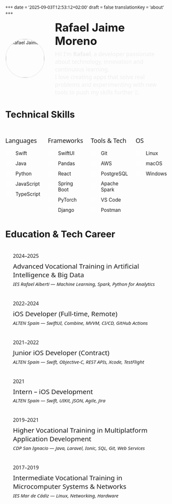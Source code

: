 +++
date = '2025-09-03T12:53:12+02:00'
draft = false
translationKey = 'about'
+++



<div style="display: flex; align-items: center; gap: 2rem;">
	<img src="/images/profile.png" alt="Rafael Jaime" style="width: 120px; height: 120px; border-radius: 50%; object-fit: cover; border: 2px solid #eee;" />
	<div>
		<h1 style="margin: 0; font-size: 2.2rem; font-weight: bold;">Rafael Jaime Moreno</h1>
		<p style="font-size: 1.1rem; color: #eee; margin: 0.5rem 0 0 0;">
			Hi! I'm <b>Rafael</b>, a developer passionate about technology, innovation and continuous learning.<br>
			I love creating apps that solve real problems and experimenting with new tools to push my skills further 🚀.
		</p>
	</div>
</div>

<h2 style="font-size: 1.8rem; color: var(--primary); text-align: left; border-bottom: 1px solid var(--border);">
  Technical Skills
</h2>

<div style="display: grid; grid-template-columns: repeat(4, 1fr); gap: 1.5rem; color: var(--content);">

  <!-- Languages -->
  <div>
    <h3 style="color: var(--primary); font-size: 1.2rem; margin-bottom: 1rem; font-weight: 500;">Languages</h3>
    <ul style="list-style: none; padding: 0; margin: 0;">
      <li style="display: flex; align-items: center; gap: 0.75rem; margin-bottom: 0.75rem; font-size: 0.95rem;">
        <img src="/images/technicals/swift.svg" alt="Swift" style="width: 20px; height: 20px; filter: brightness(0) invert(1); opacity: 0.9;" />
        Swift
      </li>
      <li style="display: flex; align-items: center; gap: 0.75rem; margin-bottom: 0.75rem; font-size: 0.95rem;">
        <img src="/images/technicals/java.svg" alt="Java" style="width: 20px; height: 20px; filter: brightness(0) invert(1); opacity: 0.9;" />
        Java
      </li>
      <li style="display: flex; align-items: center; gap: 0.75rem; margin-bottom: 0.75rem; font-size: 0.95rem;">
        <img src="/images/technicals/python.svg" alt="Python" style="width: 20px; height: 20px; filter: brightness(0) invert(1); opacity: 0.9;" />
        Python
      </li>
      <li style="display: flex; align-items: center; gap: 0.75rem; margin-bottom: 0.75rem; font-size: 0.95rem;">
        <img src="/images/technicals/javascript.svg" alt="JavaScript" style="width: 20px; height: 20px; filter: brightness(0) invert(1); opacity: 0.9;" />
        JavaScript
      </li>
      <li style="display: flex; align-items: center; gap: 0.75rem; margin-bottom: 0; font-size: 0.95rem;">
        <img src="/images/technicals/typescript.svg" alt="TypeScript" style="width: 20px; height: 20px; filter: brightness(0) invert(1); opacity: 0.9;" />
        TypeScript
      </li>
    </ul>
  </div>

  <!-- Frameworks & Libraries -->
  <div>
    <h3 style="color: var(--primary); font-size: 1.2rem; margin-bottom: 1rem; font-weight: 500;">Frameworks</h3>
    <ul style="list-style: none; padding: 0; margin: 0;">
      <li style="display: flex; align-items: center; gap: 0.75rem; margin-bottom: 0.75rem; font-size: 0.95rem;">
        <img src="/images/technicals/swift.svg" alt="SwiftUI" style="width: 20px; height: 20px; filter: brightness(0) invert(1); opacity: 0.9;" />
        SwiftUI
      </li>
      <li style="display: flex; align-items: center; gap: 0.75rem; margin-bottom: 0.75rem; font-size: 0.95rem;">
        <img src="/images/technicals/pandas.svg" alt="Pandas" style="width: 20px; height: 20px; filter: brightness(0) invert(1); opacity: 0.9;" />
        Pandas
      </li>
      <li style="display: flex; align-items: center; gap: 0.75rem; margin-bottom: 0.75rem; font-size: 0.95rem;">
        <img src="/images/technicals/react.svg" alt="React" style="width: 20px; height: 20px; filter: brightness(0) invert(1); opacity: 0.9;" />
        React
      </li>
      <li style="display: flex; align-items: center; gap: 0.75rem; margin-bottom: 0.75rem; font-size: 0.95rem;">
        <img src="/images/technicals/spring.svg" alt="Spring Boot" style="width: 20px; height: 20px; filter: brightness(0) invert(1); opacity: 0.9;" />
        Spring Boot
      </li>
      <li style="display: flex; align-items: center; gap: 0.75rem; margin-bottom: 0.75rem; font-size: 0.95rem;">
        <img src="/images/technicals/pytorch.svg" alt="PyTorch" style="width: 20px; height: 20px; filter: brightness(0) invert(1); opacity: 0.9;" />
        PyTorch
      </li>
      <li style="display: flex; align-items: center; gap: 0.75rem; margin-bottom: 0; font-size: 0.95rem;">
        <img src="/images/technicals/django.svg" alt="Django" style="width: 20px; height: 20px; filter: brightness(0) invert(1); opacity: 0.9;" />
        Django
      </li>
    </ul>
  </div>

  <!-- Tools & Technologies -->
  <div>
    <h3 style="color: var(--primary); font-size: 1.2rem; margin-bottom: 1rem; font-weight: 500;">Tools & Tech</h3>
    <ul style="list-style: none; padding: 0; margin: 0;">
      <li style="display: flex; align-items: center; gap: 0.75rem; margin-bottom: 0.75rem; font-size: 0.95rem;">
        <img src="/images/technicals/git.svg" alt="Git" style="width: 20px; height: 20px; filter: brightness(0) invert(1); opacity: 0.9;" />
        Git
      </li>
      <li style="display: flex; align-items: center; gap: 0.75rem; margin-bottom: 0.75rem; font-size: 0.95rem;">
        <img src="/images/technicals/aws.svg" alt="AWS" style="width: 20px; height: 20px; filter: brightness(0) invert(1); opacity: 0.9;" />
        AWS
      </li>
      <li style="display: flex; align-items: center; gap: 0.75rem; margin-bottom: 0.75rem; font-size: 0.95rem;">
        <img src="/images/technicals/postgresql.svg" alt="PostgreSQL" style="width: 20px; height: 20px; filter: brightness(0) invert(1); opacity: 0.9;" />
        PostgreSQL
      </li>
      <li style="display: flex; align-items: center; gap: 0.75rem; margin-bottom: 0.75rem; font-size: 0.95rem;">
        <img src="/images/technicals/apachespark.svg" alt="Apache Spark" style="width: 20px; height: 20px; filter: brightness(0) invert(1); opacity: 0.9;" />
        Apache Spark
      </li>
      <li style="display: flex; align-items: center; gap: 0.75rem; margin-bottom: 0.75rem; font-size: 0.95rem;">
        <img src="/images/technicals/vscode.svg" alt="VS Code" style="width: 20px; height: 20px; filter: brightness(0) invert(1); opacity: 0.9;" />
        VS Code
      </li>
      <li style="display: flex; align-items: center; gap: 0.75rem; margin-bottom: 0; font-size: 0.95rem;">
        <img src="/images/technicals/postman.svg" alt="Postman" style="width: 20px; height: 20px; filter: brightness(0) invert(1); opacity: 0.9;" />
        Postman
      </li>
    </ul>
  </div>

  <!-- Operating Systems -->
  <div>
    <h3 style="color: var(--primary); font-size: 1.2rem; margin-bottom: 1rem; font-weight: 500;">OS</h3>
    <ul style="list-style: none; padding: 0; margin: 0;">
      <li style="display: flex; align-items: center; gap: 0.75rem; margin-bottom: 0.75rem; font-size: 0.95rem;">
        <img src="/images/technicals/linux-original.svg" alt="Linux" style="width: 20px; height: 20px; filter: brightness(0) invert(1); opacity: 0.9;" />
        Linux
      </li>
      <li style="display: flex; align-items: center; gap: 0.75rem; margin-bottom: 0.75rem; font-size: 0.95rem;">
        <img src="/images/technicals/apple.svg" alt="macOS" style="width: 20px; height: 20px; filter: brightness(0) invert(1); opacity: 0.9;" />
        macOS
      </li>
      <li style="display: flex; align-items: center; gap: 0.75rem; margin-bottom: 0; font-size: 0.95rem;">
        <img src="/images/technicals/windows.svg" alt="Windows" style="width: 20px; height: 20px; filter: brightness(0) invert(1); opacity: 0.9;" />
        Windows
      </li>
    </ul>
  </div>

</div>


<h2 style="margin: 3rem 0 2rem; font-size: 1.8rem; color: var(--primary); text-align: left; border-bottom: 1px solid var(--border); padding-bottom: 0.5rem;">
  Education & Tech Career
</h2>

<div style="max-width: 700px; margin: 0 auto; padding-left: 1.5rem; position: relative; color: var(--content);">
  <!-- Vertical Line -->
  <div style="position: absolute; left: 0; top: 0; bottom: 0; width: 1px; background-color: var(--border); z-index: 0;"></div>

  <!-- Timeline Items -->
  <div style="position: relative; margin-bottom: 2.5rem; z-index: 1;">
    <time style="display: inline-block; font-size: 1rem; color: var(--secondary); margin-bottom: 0.5rem; font-weight: 500;">2024–2025</time>
    <h3 style="color: var(--primary); margin: 0 0 0.3rem 0; font-size: 1.3rem; font-weight: 500; line-height: 1.3;">Advanced Vocational Training in Artificial Intelligence & Big Data</h3>
    <p style="color: var(--secondary); margin: 0; font-size: 0.95rem; font-style: italic;">IES Rafael Alberti — Machine Learning, Spark, Python for Analytics</p>
  </div>

  <div style="position: relative; margin-bottom: 2.5rem; z-index: 1;">
    <time style="display: inline-block; font-size: 1rem; color: var(--secondary); margin-bottom: 0.5rem; font-weight: 500;">2022–2024</time>
    <h3 style="color: var(--primary); margin: 0 0 0.3rem 0; font-size: 1.3rem; font-weight: 500; line-height: 1.3;">iOS Developer (Full-time, Remote)</h3>
    <p style="color: var(--secondary); margin: 0; font-size: 0.95rem; font-style: italic;">ALTEN Spain — SwiftUI, Combine, MVVM, CI/CD, GitHub Actions</p>
  </div>

  <div style="position: relative; margin-bottom: 2.5rem; z-index: 1;">
    <time style="display: inline-block; font-size: 1rem; color: var(--secondary); margin-bottom: 0.5rem; font-weight: 500;">2021–2022</time>
    <h3 style="color: var(--primary); margin: 0 0 0.3rem 0; font-size: 1.3rem; font-weight: 500; line-height: 1.3;">Junior iOS Developer (Contract)</h3>
    <p style="color: var(--secondary); margin: 0; font-size: 0.95rem; font-style: italic;">ALTEN Spain — Swift, Objective-C, REST APIs, Xcode, TestFlight</p>
  </div>

  <div style="position: relative; margin-bottom: 2.5rem; z-index: 1;">
    <time style="display: inline-block; font-size: 1rem; color: var(--secondary); margin-bottom: 0.5rem; font-weight: 500;">2021</time>
    <h3 style="color: var(--primary); margin: 0 0 0.3rem 0; font-size: 1.3rem; font-weight: 500; line-height: 1.3;">Intern – iOS Development</h3>
    <p style="color: var(--secondary); margin: 0; font-size: 0.95rem; font-style: italic;">ALTEN Spain — Swift, UIKit, JSON, Agile, Jira</p>
  </div>

  <div style="position: relative; margin-bottom: 2.5rem; z-index: 1;">
    <time style="display: inline-block; font-size: 1rem; color: var(--secondary); margin-bottom: 0.5rem; font-weight: 500;">2019–2021</time>
    <h3 style="color: var(--primary); margin: 0 0 0.3rem 0; font-size: 1.3rem; font-weight: 500; line-height: 1.3;">Higher Vocational Training in Multiplatform Application Development</h3>
    <p style="color: var(--secondary); margin: 0; font-size: 0.95rem; font-style: italic;">CDP San Ignacio — Java, Laravel, Ionic, SQL, Git, Web Services</p>
  </div>

  <div style="position: relative; margin-bottom: 2.5rem; z-index: 1;">
    <time style="display: inline-block; font-size: 1rem; color: var(--secondary); margin-bottom: 0.5rem; font-weight: 500;">2017–2019</time>
    <h3 style="color: var(--primary); margin: 0 0 0.3rem 0; font-size: 1.3rem; font-weight: 500; line-height: 1.3;">Intermediate Vocational Training in Microcomputer Systems & Networks</h3>
    <p style="color: var(--secondary); margin: 0; font-size: 0.95rem; font-style: italic;">IES Mar de Cádiz — Linux, Networking, Hardware</p>
  </div>
</div>

<style>
  /* Subtle hover interaction — matches PaperMod’s gentle interactivity */
  [style*="position: relative"]:hover {
    transform: translateX(3px);
    transition: transform 0.2s ease;
  }

  /* Ensure line height is consistent and readable */
  h3, p, time {
    font-family: system-ui, -apple-system, BlinkMacSystemFont, 'Segoe UI', Roboto, sans-serif;
  }
</style>